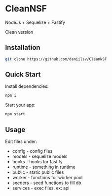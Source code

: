 # CleanNSF

NodeJs + Sequelize + Fastify

Clean version

## Installation

```sh
git clone https://github.com/daniilsv/CleanNSF
```

## Quick Start

Install dependencies:

```sh
npm i
```

Start your app:

```sh
npm start
```

## Usage

Edit files under:
 - config - config files
 - models - sequelize models
 - hooks - hooks for fastify
 - runtime - something in runtime
 - public - static public files
 - worker - functions for worker pool
 - seeders - seed functions to fill db
 - services - exec files. ex: api
